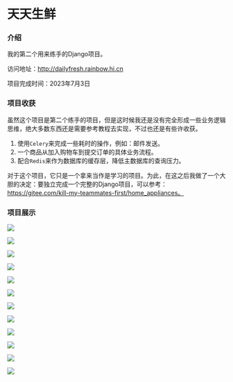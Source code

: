 # 天天生鲜

### 介绍

我的第二个用来练手的Django项目。

访问地址：<a href="http://dailyfresh.rainbow.hi.cn">http://dailyfresh.rainbow.hi.cn</a>

项目完成时间：2023年7月3日

### 项目收获

虽然这个项目是第二个练手的项目，但是这时候我还是没有完全形成一些业务逻辑思维，绝大多数东西还是需要参考教程去实现，不过也还是有些许收获。

1. 使用`Celery`来完成一些耗时的操作，例如：邮件发送。
2. 一个商品从加入购物车到提交订单的具体业务流程。
3. 配合`Redis`来作为数据库的缓存层，降低主数据库的查询压力。

对于这个项目，它只是一个拿来当作是学习的项目。为此，在这之后我做了一个大胆的决定：要独立完成一个完整的Django项目，可以参考：<a href="https://gitee.com/kill-my-teammates-first/home_appliances">https://gitee.com/kill-my-teammates-first/home_appliances。</a>

### 项目展示

![](md-image/%E9%A6%96%E9%A1%B51.png)

![](md-image/%E9%A6%96%E9%A1%B52.png)

![](md-image/%E9%A6%96%E9%A1%B53.png)

![](md-image/%E7%99%BB%E5%BD%95%E9%A1%B5.png)

![](md-image/%E6%B3%A8%E5%86%8C%E9%A1%B5.png)

![](md-image/%E6%89%BE%E5%9B%9E%E5%AF%86%E7%A0%81%E9%A1%B5.png)

![](md-image/%E4%B8%AA%E4%BA%BA%E4%BF%A1%E6%81%AF%E9%A1%B5.png)

![](md-image/%E6%88%91%E7%9A%84%E8%AE%A2%E5%8D%95%E9%A1%B5.png)

![](md-image/%E6%94%B6%E8%B4%A7%E5%9C%B0%E5%9D%80%E9%A1%B5.png)

![](md-image/%E5%95%86%E5%93%81%E8%AF%A6%E6%83%85%E9%A1%B5.png)

![](md-image/%E8%B4%AD%E7%89%A9%E8%BD%A6%E9%A1%B5.png)

![](md-image/%E6%8F%90%E4%BA%A4%E8%AE%A2%E5%8D%95%E9%A1%B5.png)
